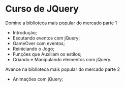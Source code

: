 # Curso de JQuery

Domine a biblioteca mais popular do mercado parte 1

- Introdução;
- Escutando eventos com jQuery;
- GameOver com eventos;
- Reiniciando o Jogo;
- Funções que Auxiliam os estilos;
- Criando e Manipulando elementos com jQuery.

Avance na biblioteca mais popular do mercado parte 2

- Animações com jQuery;
